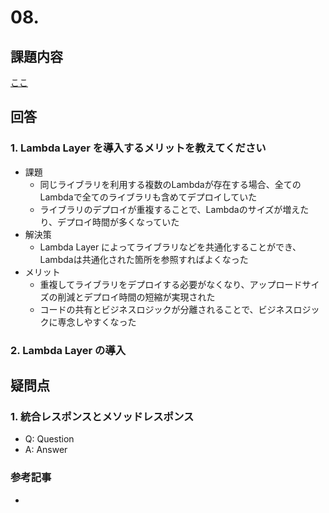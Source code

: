 # 08.
## 課題内容
[ここ](../README.md#08.)

## 回答
### 1. Lambda Layer を導入するメリットを教えてください
- 課題
  - 同じライブラリを利用する複数のLambdaが存在する場合、全てのLambdaで全てのライブラリも含めてデプロイしていた
  - ライブラリのデプロイが重複することで、Lambdaのサイズが増えたり、デプロイ時間が多くなっていた
- 解決策
  - Lambda Layer によってライブラリなどを共通化することができ、Lambdaは共通化された箇所を参照すればよくなった
- メリット
  - 重複してライブラリをデプロイする必要がなくなり、アップロードサイズの削減とデプロイ時間の短縮が実現された
  - コードの共有とビジネスロジックが分離されることで、ビジネスロジックに専念しやすくなった

### 2. Lambda Layer の導入

## 疑問点
### 1. 統合レスポンスとメソッドレスポンス
- Q: Question
- A: Answer
    
### 参考記事
- []()